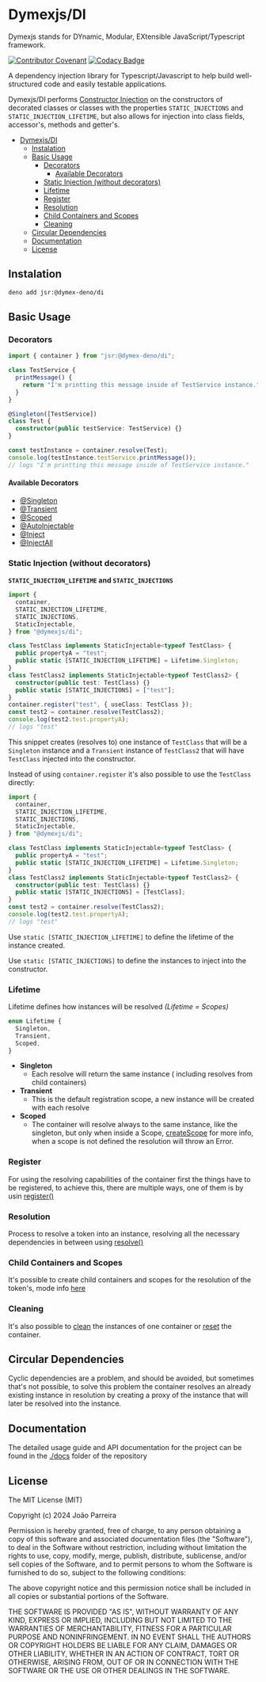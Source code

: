 # Dymexjs/DI

Dymexjs stands for DYnamic, Modular, EXtensible JavaScript/Typescript framework.

[![Contributor Covenant](https://img.shields.io/badge/Contributor%20Covenant-2.1-4baaaa.svg)](code_of_conduct.md)
[![Codacy Badge](https://app.codacy.com/project/badge/Grade/56ccd37ecb9e4e3fb7e2caa42627c19c)](https://app.codacy.com/gh/dymexjs/di/dashboard?utm_source=gh&utm_medium=referral&utm_content=&utm_campaign=Badge_grade)

A dependency injection library for Typescript/Javascript to help build
well-structured code and easily testable applications.

Dymexjs/DI performs
[Constructor Injection](https://en.wikipedia.org/wiki/Dependency_injection#Constructor_injection)
on the constructors of decorated classes or classes with the properties
`STATIC_INJECTIONS` and `STATIC_INJECTION_LIFETIME`, but also allows for
injection into class fields, accessor's, methods and getter's.

<!-- TOC depthFrom:1 depthTo:5 -->

- [Dymexjs/DI](#dymexjsdi)
  - [Instalation](#instalation)
  - [Basic Usage](#basic-usage)
    - [Decorators](#decorators)
      - [Available Decorators](#available-decorators)
    - [Static Injection (without decorators)](#static-injection-without-decorators)
    - [Lifetime](#lifetime)
    - [Register](#register)
    - [Resolution](#resolution)
    - [Child Containers and Scopes](#child-containers-and-scopes)
    - [Cleaning](#cleaning)
  - [Circular Dependencies](#circular-dependencies)
  - [Documentation](#documentation)
  - [License](#license)

<!-- /TOC -->

## Instalation

```sh
deno add jsr:@dymex-deno/di
```

## Basic Usage

### Decorators

```typescript
import { container } from "jsr:@dymex-deno/di";

class TestService {
  printMessage() {
    return "I'm printting this message inside of TestService instance.";
  }
}

@Singleton([TestService])
class Test {
  constructor(public testService: TestService) {}
}

const testInstance = container.resolve(Test);
console.log(testInstance.testService.printMessage());
// logs "I'm printting this message inside of TestService instance."
```

#### Available Decorators

- [@Singleton](docs/02-decorators.md#singleton)
- [@Transient](docs/02-decorators.md#transient)
- [@Scoped](docs/02-decorators.md#scoped)
- [@AutoInjectable](docs/02-decorators.md#autoinjectable)
- [@Inject](docs/02-decorators.md#inject)
- [@InjectAll](docs/02-decorators.md#injectall)

### Static Injection (without decorators)

**`STATIC_INJECTION_LIFETIME` and `STATIC_INJECTIONS`**

```typescript
import {
  container,
  STATIC_INJECTION_LIFETIME,
  STATIC_INJECTIONS,
  StaticInjectable,
} from "@dymexjs/di";

class TestClass implements StaticInjectable<typeof TestClass> {
  public propertyA = "test";
  public static [STATIC_INJECTION_LIFETIME] = Lifetime.Singleton;
}
class TestClass2 implements StaticInjectable<typeof TestClass2> {
  constructor(public test: TestClass) {}
  public static [STATIC_INJECTIONS] = ["test"];
}
container.register("test", { useClass: TestClass });
const test2 = container.resolve(TestClass2);
console.log(test2.test.propertyA);
// logs "test"
```

This snippet creates (resolves to) one instance of `TestClass` that will be a
`Singleton` instance and a `Transient` instance of `TestClass2` that will have
`TestClass` injected into the constructor.

Instead of using `container.register` it's also possible to use the `TestClass`
directly:

```typescript
import {
  container,
  STATIC_INJECTION_LIFETIME,
  STATIC_INJECTIONS,
  StaticInjectable,
} from "@dymexjs/di";

class TestClass implements StaticInjectable<typeof TestClass> {
  public propertyA = "test";
  public static [STATIC_INJECTION_LIFETIME] = Lifetime.Singleton;
}
class TestClass2 implements StaticInjectable<typeof TestClass2> {
  constructor(public test: TestClass) {}
  public static [STATIC_INJECTIONS] = [TestClass];
}
const test2 = container.resolve(TestClass2);
console.log(test2.test.propertyA);
// logs "test"
```

Use `static [STATIC_INJECTION_LIFETIME]` to define the lifetime of the instance
created.

Use `static [STATIC_INJECTIONS]` to define the instances to inject into the
constructor.

### Lifetime

Lifetime defines how instances will be resolved _(Lifetime = Scopes)_

```typescript
enum Lifetime {
  Singleton,
  Transient,
  Scoped,
}
```

- **Singleton**
  - Each resolve will return the same instance ( including resolves from child
    containers)
- **Transient**
  - This is the default registration scope, a new instance will be created with
    each resolve
- **Scoped**
  - The container will resolve always to the same instance, like the singleton,
    but only when inside a Scope,
    [createScope](docs/02-decorators.md#createScope) for more info, when a scope
    is not defined the resolution will throw an Error.

### Register

For using the resolving capabilities of the container first the things have to
be registered, to achieve this, there are multiple ways, one of them is by usin
[register()](docs/03-01-register.md)

### Resolution

Process to resolve a token into an instance, resolving all the necessary
dependencies in between using [resolve()](docs/03-02-resolve.md)

### Child Containers and Scopes

It's possible to create child containers and scopes for the resolution of the
token's, mode info [here](docs/03-03-child_scope.md)

### Cleaning

It's also possible to [clean](docs/03-04-cleaning.md#cleaning) the instances of
one container or [reset](docs/03-04-cleaning.md#reset) the container.

## Circular Dependencies

Cyclic dependencies are a problem, and should be avoided, but sometimes that's
not possible, to solve this problem the container resolves an already existing
instance in resolution by creating a proxy of the instance that will later be
resolved into the instance.

## Documentation

The detailed usage guide and API documentation for the project can be found in
the [./docs](docs/01-getting-started.md) folder of the repository

## License

The MIT License (MIT)

Copyright (c) 2024 João Parreira

Permission is hereby granted, free of charge, to any person obtaining a copy of
this software and associated documentation files (the "Software"), to deal in
the Software without restriction, including without limitation the rights to
use, copy, modify, merge, publish, distribute, sublicense, and/or sell copies of
the Software, and to permit persons to whom the Software is furnished to do so,
subject to the following conditions:

The above copyright notice and this permission notice shall be included in all
copies or substantial portions of the Software.

THE SOFTWARE IS PROVIDED "AS IS", WITHOUT WARRANTY OF ANY KIND, EXPRESS OR
IMPLIED, INCLUDING BUT NOT LIMITED TO THE WARRANTIES OF MERCHANTABILITY, FITNESS
FOR A PARTICULAR PURPOSE AND NONINFRINGEMENT. IN NO EVENT SHALL THE AUTHORS OR
COPYRIGHT HOLDERS BE LIABLE FOR ANY CLAIM, DAMAGES OR OTHER LIABILITY, WHETHER
IN AN ACTION OF CONTRACT, TORT OR OTHERWISE, ARISING FROM, OUT OF OR IN
CONNECTION WITH THE SOFTWARE OR THE USE OR OTHER DEALINGS IN THE SOFTWARE.
